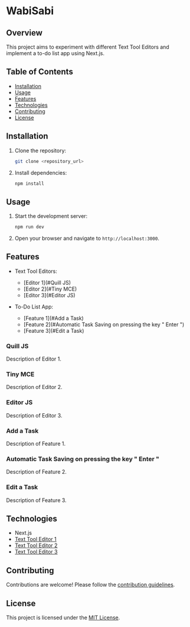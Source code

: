 # WabiSabi

## Overview

This project aims to experiment with different Text Tool Editors and implement a to-do list app using Next.js.

## Table of Contents

- [Installation](#installation)
- [Usage](#usage)
- [Features](#features)
- [Technologies](#technologies)
- [Contributing](#contributing)
- [License](#license)

## Installation

1. Clone the repository:

    ```bash
    git clone <repository_url>
    ```

2. Install dependencies:

    ```bash
    npm install
    ```

## Usage

1. Start the development server:

    ```bash
    npm run dev
    ```

2. Open your browser and navigate to `http://localhost:3000`.

## Features

- Text Tool Editors:
  - [Editor 1](#Quill JS)
  - [Editor 2](#Tiny MCE)
  - [Editor 3](#Editor JS)

- To-Do List App:
  - [Feature 1](#Add a Task)
  - [Feature 2](#Automatic Task Saving on pressing the key " Enter ")
  - [Feature 3](#Edit a Task)

### Quill JS

Description of Editor 1.

### Tiny MCE

Description of Editor 2.

### Editor JS

Description of Editor 3.

### Add a Task

Description of Feature 1.

### Automatic Task Saving on pressing the key " Enter "

Description of Feature 2.

### Edit a Task

Description of Feature 3.

## Technologies

- Next.js
- [Text Tool Editor 1](#editor-1)
- [Text Tool Editor 2](#editor-2)
- [Text Tool Editor 3](#editor-3)

## Contributing

Contributions are welcome! Please follow the [contribution guidelines](CONTRIBUTING.md).

## License

This project is licensed under the [MIT License](LICENSE).
